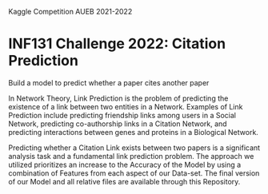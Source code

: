 Kaggle Competition AUEB 2021-2022
# INF131 Challenge 2022: Citation Prediction
Build a model to predict whether a paper cites another paper

In Network Theory, Link Prediction is the problem of predicting the existence of a link between two entities in 
a Network. Examples of Link Prediction include predicting friendship links among users in a Social Network, predicting
co-authorship links in a Citation Network, and predicting interactions between genes and proteins in a Biological
Network.

Predicting whether a Citation Link exists between two papers is a significant analysis task and a fundamental
link prediction problem. The approach we utilized prioritizes an increase to the Accuracy of the Model by using a combination 
of Features from each aspect of our Data-set. The final version of our Model and all relative files are
available through this Repository.

